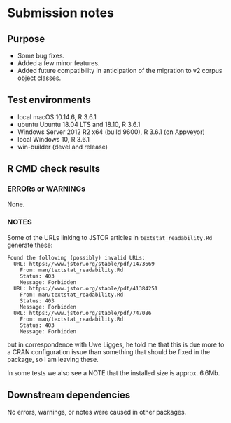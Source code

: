 # Submission notes

## Purpose
    
- Some bug fixes.
- Added a few minor features.
- Added future compatibility in anticipation of the migration to v2 corpus object classes.

## Test environments

* local macOS 10.14.6, R 3.6.1
* ubuntu Ubuntu 18.04 LTS and 18.10, R 3.6.1
* Windows Server 2012 R2 x64 (build 9600), R 3.6.1 (on Appveyor)
* local Windows 10, R 3.6.1
* win-builder (devel and release)

## R CMD check results

### ERRORs or WARNINGs

None.

### NOTES

Some of the URLs linking to JSTOR articles in `textstat_readability.Rd` generate these:
```
Found the following (possibly) invalid URLs:
  URL: https://www.jstor.org/stable/pdf/1473669
    From: man/textstat_readability.Rd
    Status: 403
    Message: Forbidden
  URL: https://www.jstor.org/stable/pdf/41384251
    From: man/textstat_readability.Rd
    Status: 403
    Message: Forbidden
  URL: https://www.jstor.org/stable/pdf/747086
    From: man/textstat_readability.Rd
    Status: 403
    Message: Forbidden
```
but in correspondence with Uwe Ligges, he told me that this is due more to a CRAN configuration issue than something that should be fixed in the package, so I am leaving these.

In some tests we also see a NOTE that the installed size is approx. 6.6Mb.

## Downstream dependencies

No errors, warnings, or notes were caused in other packages.

